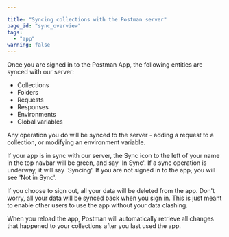 ```yaml
---

title: "Syncing collections with the Postman server"
page_id: "sync_overview"
tags: 
  - "app"
warning: false
---
```


Once you are signed in to the Postman App, the following entities are synced with our server:

* Collections
* Folders
* Requests
* Responses
* Environments
* Global variables

Any operation you do will be synced to the server - adding a request to a collection, or modifying an environment variable.

If your app is in sync with our server, the Sync icon to the left of your name in the top navbar will be green, and say 'In Sync'. If a sync operation is underway, it will say 'Syncing'. If you are not signed in to the app, you will see 'Not in Sync'.

If you choose to sign out, all your data will be deleted from the app. Don't worry, all your data will be synced back when you sign in. This is just meant to enable other users to use the app without your data clashing.

When you reload the app, Postman will automatically retrieve all changes that happened to your collections after you last used the app.
